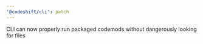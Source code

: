 ```yaml
---
'@codeshift/cli': patch
---
```


CLI can now properly run packaged codemods without dangerously looking for files
